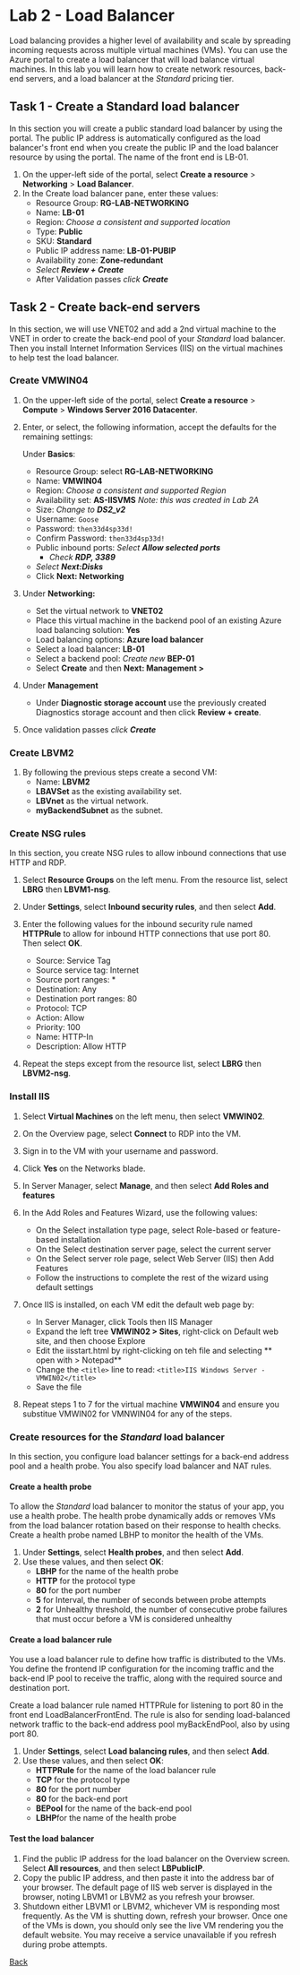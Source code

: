 # Lab 2 - Load Balancer
Load balancing provides a higher level of availability and scale by spreading incoming requests across multiple virtual machines (VMs). You can use the Azure portal to create a load balancer that will load balance virtual machines. In this lab you will learn how to create network resources, back-end servers, and a load balancer at the *Standard* pricing tier.

## Task 1 -  Create a Standard load balancer
In this section you will create a public standard load balancer by using the portal. The public IP address is automatically configured as the load balancer's front end when you create the public IP and the load balancer resource by using the portal. The name of the front end is LB-01.
1.	On the upper-left side of the portal, select **Create a resource** > **Networking** > **Load Balancer**.
2.	In the Create load balancer pane, enter these values:
    - Resource Group: **RG-LAB-NETWORKING**
    - Name: **LB-01**
    - Region: *Choose a consistent and supported location*
    - Type: **Public** 
    - SKU: **Standard**
    - Public IP address name: **LB-01-PUBIP** 
    - Availability zone: **Zone-redundant**
    - *Select **Review + Create***
    - After Validation passes *click **Create***

## Task 2 - Create back-end servers
In this section, we will use VNET02 and add a 2nd virtual machine to the VNET in order to create the back-end pool of your *Standard* load balancer. Then you install Internet Information Services (IIS) on the virtual machines to help test the load balancer.


### Create VMWIN04
1.	On the upper-left side of the portal, select **Create a resource** > **Compute** > **Windows Server 2016 Datacenter**.
2.	Enter, or select, the following information, accept the defaults for the remaining settings:


    Under **Basics**:
    - Resource Group: select **RG-LAB-NETWORKING**
    - Name: **VMWIN04**
    - Region: *Choose a consistent and supported Region*
    - Availability set: **AS-IISVMS** *Note: this was created in Lab 2A*
    - Size: *Change to **DS2_v2***
    - Username: `Goose`
    - Password: `then33d4sp33d!`
    - Confirm Password: `then33d4sp33d!`
    - Public inbound ports: *Select **Allow selected ports***  
      - *Check **RDP, 3389***
    - *Select **Next:Disks***
    - Click **Next: Networking**

3. Under **Networking:**
   - Set the virtual network to **VNET02**
   - Place this virtual machine in the backend pool of an existing Azure load balancing solution: **Yes**
   - Load balancing options: **Azure load balancer**
   - Select a load balancer: **LB-01**
   - Select a backend pool: *Create new* **BEP-01**
   - Select **Create** and then **Next: Management >**

4. Under **Management** 
   - Under **Diagnostic storage account** use the previously created Diagnostics storage account and then click  **Review + create**.
5. Once validation passes *click **Create***



### Create LBVM2
1.	By following the previous steps create a second VM:
    * Name: **LBVM2**
    * **LBAVSet** as the existing availability set.
    * **LBVnet** as the virtual network.
    * **myBackendSubnet** as the subnet.
 
### Create NSG rules
In this section, you create NSG rules to allow inbound connections that use HTTP and RDP.
1.	Select **Resource Groups** on the left menu. From the resource list, select **LBRG** then **LBVM1-nsg**.
2.	Under **Settings**, select **Inbound security rules**, and then select **Add**.
3.	Enter the following values for the inbound security rule named **HTTPRule** to allow for inbound HTTP connections that use port 80. Then select **OK**.
    * Source: Service Tag
    * Source service tag: Internet
    * Source port ranges: *
    * Destination: Any
    * Destination port ranges: 80
    * Protocol: TCP
    * Action: Allow 
    * Priority: 100
    * Name: HTTP-In
    * Description: Allow HTTP
 
4.	Repeat the steps except from the resource list, select **LBRG** then **LBVM2-nsg**.

### Install IIS
1.	Select **Virtual Machines** on the left menu, then select **VMWIN02**. 
2.	On the Overview page, select **Connect** to RDP into the VM.
3.	Sign in to the VM with your username and password.
4.	Click **Yes** on the Networks blade.
5.	In Server Manager, select **Manage**, and then select **Add Roles and features** 
6.  In the Add Roles and Features Wizard, use the following values:
    - On the Select installation type page, select Role-based or feature-based installation
    - On the Select destination server page, select the current server
    - On the Select server role page, select Web Server (IIS) then Add Features
    - Follow the instructions to complete the rest of the wizard using default settings
 
7. Once IIS is installed, on each VM edit the default web page by:
   - In Server Manager, click Tools then IIS Manager
   - Expand the left tree **VMWIN02 > Sites**, right-click on Default web site, and then choose Explore
   - Edit the iisstart.html by right-clicking on teh file and selecting ** open with > Notepad**
   - Change the `<title>` line to read: `<title>IIS Windows Server - VMWIN02</title>`
   - Save the file
8. Repeat steps 1 to 7 for the virtual machine **VMWIN04** and ensure you substitue VMWIN02 for VMNWIN04 for any of the steps.

### Create resources for the *Standard* load balancer
In this section, you configure load balancer settings for a back-end address pool and a health probe. You also specify load balancer and NAT rules.

#### Create a health probe
To allow the *Standard* load balancer to monitor the status of your app, you use a health probe. The health probe dynamically adds or removes VMs from the load balancer rotation based on their response to health checks. Create a health probe named LBHP to monitor the health of the VMs.
1.	Under **Settings**, select **Health probes**, and then select **Add**.
2.	Use these values, and then select **OK**:
    * **LBHP** for the name of the health probe
    * **HTTP** for the protocol type
    * **80** for the port number
    * **5** for Interval, the number of seconds between probe attempts
    * **2** for Unhealthy threshold, the number of consecutive probe failures that must occur before a VM is considered unhealthy
 
#### Create a load balancer rule
You use a load balancer rule to define how traffic is distributed to the VMs. You define the frontend IP configuration for the incoming traffic and the back-end IP pool to receive the traffic, along with the required source and destination port.

Create a load balancer rule named HTTPRule for listening to port 80 in the front end LoadBalancerFrontEnd. The rule is also for sending load-balanced network traffic to the back-end address pool myBackEndPool, also by using port 80.
1.	Under **Settings**, select **Load balancing rules**, and then select **Add**.
2.	Use these values, and then select **OK**:
    * **HTTPRule** for the name of the load balancer rule
    * **TCP** for the protocol type
    * **80** for the port number
    * **80** for the back-end port
    * **BEPool** for the name of the back-end pool
    * **LBHP**for the name of the health probe 

#### Test the load balancer
1.	Find the public IP address for the load balancer on the Overview screen. Select **All resources**, and then select **LBPublicIP**.
2.	Copy the public IP address, and then paste it into the address bar of your browser. The default page of IIS web server is displayed in the browser, noting LBVM1 or LBVM2 as you refresh your browser.
3.	Shutdown either LBVM1 or LBVM2, whichever VM is responding most frequently.  As the VM is shutting down, refresh your browser.  Once one of the VMs is down, you should only see the live VM rendering you the default website.  You may receive a service unavailable if you refresh during probe attempts. 


[Back](index.md)
